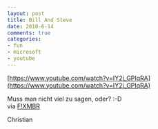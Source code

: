 ```yaml
--- 
layout: post
title: Bill And Steve
date: 2010-6-14
comments: true
categories: 
- fun
- microsoft
- youtube
---
```

[https://www.youtube.com/watch?v=IY2j_GPIqRA](https://www.youtube.com/watch?v=IY2j_GPIqRA)

Muss man nicht viel zu sagen, oder? :-D   
via [F!XMBR](http://www.fixmbr.de/we-love-microsoft/)

Christian
